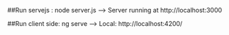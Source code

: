 ##Run servejs :
node server.js  --> Server running at http://localhost:3000

##Run client side:
ng serve -->   Local:   http://localhost:4200/